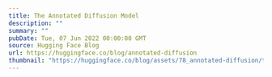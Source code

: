 ```yaml
---
title: The Annotated Diffusion Model
description: ""
summary: ""
pubDate: Tue, 07 Jun 2022 00:00:00 GMT
source: Hugging Face Blog
url: https://huggingface.co/blog/annotated-diffusion
thumbnail: "https://huggingface.co/blog/assets/78_annotated-diffusion/thumbnail.png"
---
```


